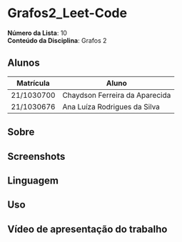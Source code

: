 # Grafos2_Leet-Code

**Número da Lista**: 10<br>
**Conteúdo da Disciplina**: Grafos 2<br>

## Alunos
|Matrícula | Aluno |
| -- | -- |
| 21/1030700  |  Chaydson Ferreira da Aparecida |
| 21/1030676  |  Ana Luíza Rodrigues da Silva |

## Sobre 
<!-- Apresentação da resolução de três problemas da plataforma LeetCode aplicando os conceitos de grafos aprendidos em sala. 

Problemas
| Código | Nome | Dificuldade |
| ------------------ | ---------------- | ----------- |
|  |  |  |
|  |  |  |
|  |  |  | -->

## Screenshots

## Linguagem 


## Uso 


## Vídeo de apresentação do trabalho

